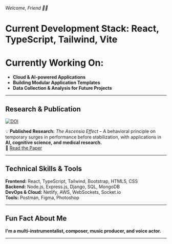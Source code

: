 *Welcome, Friend 👋🏼*  
# **Current Development Stack: React, TypeScript, Tailwind, Vite**

# **Currently Working On:**
- **Cloud & AI-powered Applications**  
- **Building Modular Application Templates**  
- **Data Collection & Analysis for Future Projects**  

---

## **Research & Publication**  
[![DOI](https://zenodo.org/badge/DOI/10.5281/zenodo.14920556.svg)](https://doi.org/10.5281/zenodo.14920556)  

💡 **Published Research:** *The Ascensia Effect* – A behavioral principle on temporary surges in performance before stabilization, with applications in **AI, cognitive science, and medical research.**  
📄 [Read the Paper](https://doi.org/10.5281/zenodo.14920556)  

---

## **Technical Skills & Tools**  
**Frontend:** React, TypeScript, Tailwind, Bootstrap, HTML5, CSS  
**Backend:** Node.js, Express.js, Django, SQL, MongoDB  
**DevOps & Cloud:** Netlify, AWS, WebSockets, Socket.io  
**Tools:** Postman, Figma, Photoshop  

---

## **Fun Fact About Me**  
**I'm a multi-instrumentalist, composer, music producer, and voice actor.**  

---

